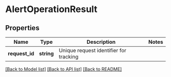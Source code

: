 # AlertOperationResult

## Properties
Name | Type | Description | Notes
------------ | ------------- | ------------- | -------------
**request_id** | **string** | Unique request identifier for tracking | 

[[Back to Model list]](../README.md#documentation-for-models) [[Back to API list]](../README.md#documentation-for-api-endpoints) [[Back to README]](../README.md)


